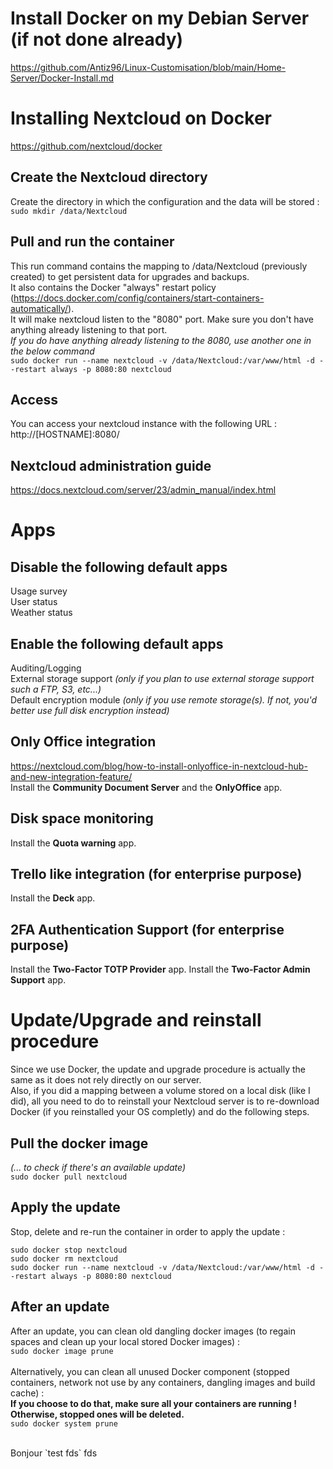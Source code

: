 # Install Docker on my Debian Server (if not done already)

https://github.com/Antiz96/Linux-Customisation/blob/main/Home-Server/Docker-Install.md


# Installing Nextcloud on Docker

https://github.com/nextcloud/docker

## Create the Nextcloud directory

Create the directory in which the configuration and the data will be stored :
<br>
`sudo mkdir /data/Nextcloud`

## Pull and run the container

This run command contains the mapping to /data/Nextcloud (previously created) to get persistent data for upgrades and backups.
<br>
It also contains the Docker "always" restart policy (https://docs.docker.com/config/containers/start-containers-automatically/).
<br>
It will make nextcloud listen to the "8080" port. Make sure you don't have anything already listening to that port.
<br>
*If you do have anything already listening to the 8080, use another one in the below command*
<br>
`sudo docker run --name nextcloud -v /data/Nextcloud:/var/www/html -d --restart always -p 8080:80 nextcloud`

## Access

You can access your nextcloud instance with the following URL :
<br>
http://[HOSTNAME]:8080/

## Nextcloud administration guide

https://docs.nextcloud.com/server/23/admin_manual/index.html


# Apps

## Disable the following default apps

Usage survey
<br>
User status
<br>
Weather status

## Enable the following default apps

Auditing/Logging
<br>
External storage support *(only if you plan to use external storage support such a FTP, S3, etc...)*
<br>
Default encryption module *(only if you use remote storage(s). If not, you'd better use full disk encryption instead)*

## Only Office integration

https://nextcloud.com/blog/how-to-install-onlyoffice-in-nextcloud-hub-and-new-integration-feature/
<br>
Install the **Community Document Server** and the **OnlyOffice** app.

## Disk space monitoring

Install the **Quota warning** app.

## Trello like integration (for enterprise purpose)

Install the **Deck** app.

## 2FA Authentication Support (for enterprise purpose)

Install the **Two-Factor TOTP Provider** app.
Install the **Two-Factor Admin Support** app.


# Update/Upgrade and reinstall procedure

Since we use Docker, the update and upgrade procedure is actually the same as it does not rely directly on our server.
<br>
Also, if you did a mapping between a volume stored on a local disk (like I did), all you need to do to reinstall your Nextcloud server is to re-download Docker (if you reinstalled your OS completly) and do the following steps.

## Pull the docker image

*(... to check if there's an available update)*
<br>
`sudo docker pull nextcloud`

## Apply the update

Stop, delete and re-run the container in order to apply the update :
```
sudo docker stop nextcloud
sudo docker rm nextcloud
sudo docker run --name nextcloud -v /data/Nextcloud:/var/www/html -d --restart always -p 8080:80 nextcloud
```

## After an update

After an update, you can clean old dangling docker images (to regain spaces and clean up your local stored Docker images) :
<br>
`sudo docker image prune`
<br>
<br>
Alternatively, you can clean all unused Docker component (stopped containers, network not use by any containers, dangling images and build cache) :
<br>
**If you choose to do that, make sure all your containers are running ! Otherwise, stopped ones will be deleted.**
<br>
`sudo docker system prune`

<br>
Bonjour `test fds` fds
